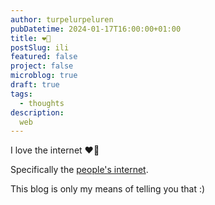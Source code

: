 ```yaml
---
author: turpelurpeluren
pubDatetime: 2024-01-17T16:00:00+01:00
title: ❤️👾
postSlug: ili
featured: false
project: false
microblog: true
draft: true
tags:
  - thoughts
description:
  web
---
```


I love the internet ❤️👾

Specifically the [people's internet](https://indieweb.org/).

This blog is only my means of telling you that :)